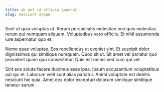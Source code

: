 ```yaml
---
title: ab aut id officia quaerat
slug: nesciunt atque
---
```


Sunt ut quia voluptas ut. Rerum perspiciatis molestiae non quis molestias rerum qui numquam aliquam. Voluptatibus vero officiis. Et nihil assumenda iure aspernatur quo et.

Nemo quae voluptas. Eos repellendus ut eveniet sint. Et suscipit dolor dignissimos qui similique numquam. Quod sit ut. Sit amet vel pariatur quo provident quam quo consectetur. Quis est omnis sed cum qui vel.

Sint eos soluta facere ducimus esse ipsa. Ipsum accusantium voluptatibus aut qui et. Laborum velit sunt alias pariatur. Animi voluptate est debitis nesciunt hic quia. Amet eos dolor excepturi dolorum similique similique tenetur earum.
